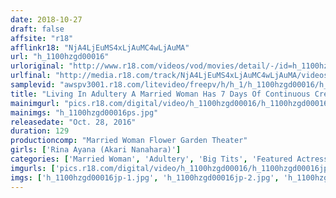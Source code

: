 ```yaml
---
date: 2018-10-27
draft: false
affsite: "r18"
afflinkr18: "NjA4LjEuMS4xLjAuMC4wLjAuMA"
url: "h_1100hzgd00016"
urloriginal: "http://www.r18.com/videos/vod/movies/detail/-/id=h_1100hzgd00016"
urlfinal: "http://media.r18.com/track/NjA4LjEuMS4xLjAuMC4wLjAuMA/videos/vod/movies/detail/-/id=h_1100hzgd00016"
samplevid: "awspv3001.r18.com/litevideo/freepv/h/h_1/h_1100hzgd00016/h_1100hzgd00016_dmb_w.mp4"
title: "Living In Adultery A Married Woman Has 7 Days Of Continuous Creampie Sex Rina Ayana"
mainimgurl: "pics.r18.com/digital/video/h_1100hzgd00016/h_1100hzgd00016ps.jpg"
mainimgs: "h_1100hzgd00016ps.jpg"
releasedate: "Oct. 28, 2016"
duration: 129
productioncomp: "Married Woman Flower Garden Theater"
girls: ['Rina Ayana (Akari Nanahara)']
categories: ['Married Woman', 'Adultery', 'Big Tits', 'Featured Actress', 'Hi-Def']
imgurls: ['pics.r18.com/digital/video/h_1100hzgd00016/h_1100hzgd00016jp-1.jpg', 'pics.r18.com/digital/video/h_1100hzgd00016/h_1100hzgd00016jp-2.jpg', 'pics.r18.com/digital/video/h_1100hzgd00016/h_1100hzgd00016jp-3.jpg', 'pics.r18.com/digital/video/h_1100hzgd00016/h_1100hzgd00016jp-4.jpg', 'pics.r18.com/digital/video/h_1100hzgd00016/h_1100hzgd00016jp-5.jpg', 'pics.r18.com/digital/video/h_1100hzgd00016/h_1100hzgd00016jp-6.jpg', 'pics.r18.com/digital/video/h_1100hzgd00016/h_1100hzgd00016jp-7.jpg', 'pics.r18.com/digital/video/h_1100hzgd00016/h_1100hzgd00016jp-8.jpg', 'pics.r18.com/digital/video/h_1100hzgd00016/h_1100hzgd00016jp-9.jpg', 'pics.r18.com/digital/video/h_1100hzgd00016/h_1100hzgd00016jp-10.jpg', 'pics.r18.com/digital/video/h_1100hzgd00016/h_1100hzgd00016jp-11.jpg', 'pics.r18.com/digital/video/h_1100hzgd00016/h_1100hzgd00016jp-12.jpg', 'pics.r18.com/digital/video/h_1100hzgd00016/h_1100hzgd00016jp-13.jpg', 'pics.r18.com/digital/video/h_1100hzgd00016/h_1100hzgd00016jp-14.jpg', 'pics.r18.com/digital/video/h_1100hzgd00016/h_1100hzgd00016jp-15.jpg', 'pics.r18.com/digital/video/h_1100hzgd00016/h_1100hzgd00016jp-16.jpg', 'pics.r18.com/digital/video/h_1100hzgd00016/h_1100hzgd00016jp-17.jpg', 'pics.r18.com/digital/video/h_1100hzgd00016/h_1100hzgd00016jp-18.jpg', 'pics.r18.com/digital/video/h_1100hzgd00016/h_1100hzgd00016jp-19.jpg', 'pics.r18.com/digital/video/h_1100hzgd00016/h_1100hzgd00016jp-20.jpg']
imgs: ['h_1100hzgd00016jp-1.jpg', 'h_1100hzgd00016jp-2.jpg', 'h_1100hzgd00016jp-3.jpg', 'h_1100hzgd00016jp-4.jpg', 'h_1100hzgd00016jp-5.jpg', 'h_1100hzgd00016jp-6.jpg', 'h_1100hzgd00016jp-7.jpg', 'h_1100hzgd00016jp-8.jpg', 'h_1100hzgd00016jp-9.jpg', 'h_1100hzgd00016jp-10.jpg', 'h_1100hzgd00016jp-11.jpg', 'h_1100hzgd00016jp-12.jpg', 'h_1100hzgd00016jp-13.jpg', 'h_1100hzgd00016jp-14.jpg', 'h_1100hzgd00016jp-15.jpg', 'h_1100hzgd00016jp-16.jpg', 'h_1100hzgd00016jp-17.jpg', 'h_1100hzgd00016jp-18.jpg', 'h_1100hzgd00016jp-19.jpg', 'h_1100hzgd00016jp-20.jpg']
---
```

